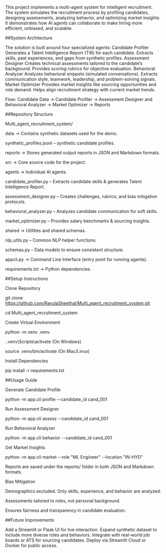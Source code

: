 This project implements a multi-agent system for intelligent recruitment.
The system simulates the recruitment process by profiling candidates, designing assessments, analyzing behavior, and optimizing market insights.
It demonstrates how AI agents can collaborate to make hiring more efficient, unbiased, and scalable.

##System Architecture

The solution is built around four specialized agents:
Candidate Profiler
Generates a Talent Intelligence Report (TIR) for each candidate.
Extracts skills, past experiences, and gaps from synthetic profiles.
Assessment Designer
Creates technical assessments tailored to the candidate’s background.
Provides scoring rubrics for objective evaluation.
Behavioral Analyzer
Analyzes behavioral snippets (simulated conversations).
Extracts communication style, teamwork, leadership, and problem-solving signals.
Market Optimizer
Provides market insights like sourcing opportunities and role demand.
Helps align recruitment strategy with current market trends.

Flow: Candidate Data → Candidate Profiler → Assessment Designer and Behavioral Analyzer → Market Optimizer → Reports

##Repository Structure

Multi_agent_recruitment_system/

data → Contains synthetic datasets used for the demo.

synthetic_profiles.jsonl – synthetic candidate profiles.

reports → Stores generated output reports in JSON and Markdown formats.

src → Core source code for the project.

agents → Individual AI agents.

candidate_profiler.py – Extracts candidate skills & generates Talent Intelligence Report.

assessment_designer.py – Creates challenges, rubrics, and bias mitigation protocols.

behavioral_analyzer.py – Analyzes candidate communication for soft skills.

market_optimizer.py – Provides salary benchmarks & sourcing insights.

shared → Utilities and shared schemas.

nlp_utils.py – Common NLP helper functions.

schemas.py – Data models to ensure consistent structure.

appcli.py → Command Line Interface (entry point for running agents).

requirements.txt → Python dependencies.


##Setup Instructions

Clone Repository

git clone https://github.com/RavulaSheethal/Multi_agent_recruitment_system.git

cd Multi_agent_recruitment_system

Create Virtual Environment

python -m venv .venv

..venv\Scripts\activate (On Windows)

source .venv/bin/activate (On Mac/Linux)

Install Dependencies

pip install -r requirements.txt

##Usage Guide

Generate Candidate Profile

python -m app.cli profile --candidate_id cand_001

Run Assessment Designer

python -m app.cli assess --candidate_id cand_001

Run Behavioral Analyzer

python -m app.cli behavior --candidate_id cand_001

Get Market Insights

python -m app.cli market --role "ML Engineer" --location "IN-HYD"

Reports are saved under the reports/ folder in both JSON and Markdown formats.

Bias Mitigation

Demographics excluded. Only skills, experience, and behavior are analyzed.

Assessments tailored to roles, not personal background.

Ensures fairness and transparency in candidate evaluation.

##Future Improvements

Add a Streamlit or Flask UI for live interaction.
Expand synthetic dataset to include more diverse roles and behaviors.
Integrate with real-world job boards or ATS for sourcing candidates.
Deploy via Streamlit Cloud or Docker for public access.

